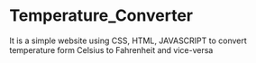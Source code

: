 # Temperature_Converter
It is a simple website using CSS, HTML, JAVASCRIPT to convert temperature form Celsius to Fahrenheit and vice-versa
